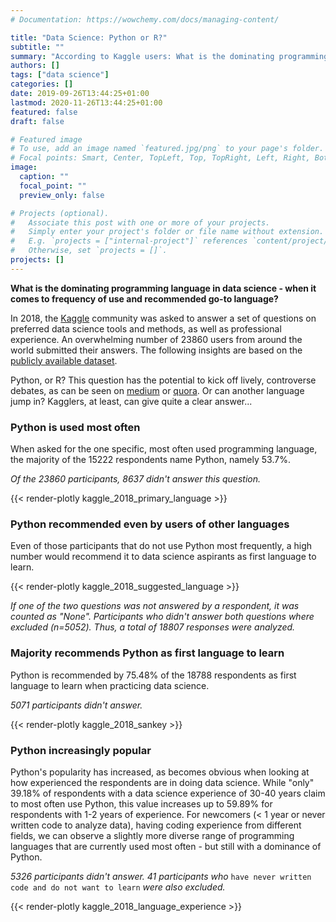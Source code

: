 ```yaml
---
# Documentation: https://wowchemy.com/docs/managing-content/

title: "Data Science: Python or R?"
subtitle: ""
summary: "According to Kaggle users: What is the dominating programming language in data science - when it comes to frequency of use and recommended go-to language?"
authors: []
tags: ["data science"]
categories: []
date: 2019-09-26T13:44:25+01:00
lastmod: 2020-11-26T13:44:25+01:00
featured: false
draft: false

# Featured image
# To use, add an image named `featured.jpg/png` to your page's folder.
# Focal points: Smart, Center, TopLeft, Top, TopRight, Left, Right, BottomLeft, Bottom, BottomRight.
image:
  caption: ""
  focal_point: ""
  preview_only: false

# Projects (optional).
#   Associate this post with one or more of your projects.
#   Simply enter your project's folder or file name without extension.
#   E.g. `projects = ["internal-project"]` references `content/project/deep-learning/index.md`.
#   Otherwise, set `projects = []`.
projects: []
---
```

**What is the dominating programming language in data science - when it comes to frequency of use and recommended go-to language?**

In 2018, the [Kaggle](kaggle.com) community was asked to answer a set of questions on preferred data science tools and methods, as well as professional experience. 
An overwhelming number of 23860 users from around the world submitted their answers. The following insights are based on the [publicly available dataset](https://www.kaggle.com/kaggle/kaggle-survey-2018).

Python, or R? This question has the potential to kick off lively, controverse debates, as can be seen on [medium](https://medium.com/@data_driven/python-vs-r-for-data-science-and-the-winner-is-3ebb1a968197) or [quora](https://www.quora.com/Which-is-the-right-place-to-start-for-AI-ML-Data-science-career-Python-or-R-or-something-else).
Or can another language jump in? Kagglers, at least, can give quite a clear answer...

### Python is used most often

When asked for the one specific, most often used programming language, the majority of the 15222 respondents name Python, namely 53.7%.

*Of the 23860 participants, 8637 didn't answer this question.*

{{< render-plotly kaggle_2018_primary_language >}}

### Python recommended even by users of other languages

Even of those participants that do not use Python most frequently, a high number would recommend it to data science aspirants as first language to learn.

{{< render-plotly kaggle_2018_suggested_language >}}

*If one of the two questions was not answered by a respondent, it was counted as "None".
Participants who didn't answer both questions where excluded (n=5052). Thus, a total of 18807 responses were analyzed.*

### Majority recommends Python as first language to learn

Python is recommended by 75.48% of the 18788 respondents as first language to learn when practicing data science.

*5071 participants didn't answer.*

{{< render-plotly kaggle_2018_sankey >}}

### Python increasingly popular

Python's popularity has increased, as becomes obvious when looking at how experienced the respondents are in doing data science.
While "only" 39.18% of respondents with a data science experience of 30-40 years claim to most often use Python, this value increases up to 59.89% for respondents with 1-2 years of experience. 
For newcomers (< 1 year or never written code to analyze data), having coding experience from different fields, we can observe a slightly more diverse range of programming languages that are currently used most often - but still with a dominance of Python.

*5326 participants didn't answer. 41 participants who* ``have never written code and do not want to learn`` *were also excluded.*

{{< render-plotly kaggle_2018_language_experience >}}